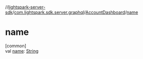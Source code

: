 //[lightspark-server-sdk](../../../index.md)/[com.lightspark.sdk.server.graphql](../index.md)/[AccountDashboard](index.md)/[name](name.md)

# name

[common]\
val [name](name.md): [String](https://kotlinlang.org/api/latest/jvm/stdlib/kotlin/-string/index.html)

